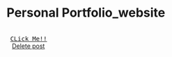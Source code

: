 # Personal Portfolio_website
[Link]: "https://bhuviportfolio.netlify.app/"
<kbd> <br> [CLick Me!!][Link] <br> </kbd>
<a href="https://bhuviportfolio.netlify.app/" class="button danger">Delete post</a>

